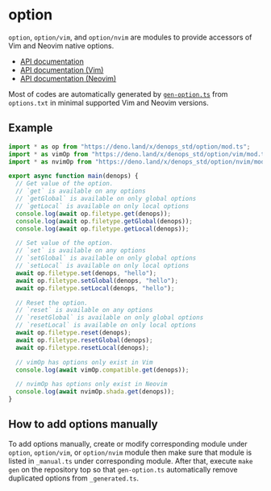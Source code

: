 # option

`option`, `option/vim`, and `option/nvim` are modules to provide accessors of
Vim and Neovim native options.

- [API documentation](https://doc.deno.land/https/deno.land/x/denops_std/option/mod.ts)
- [API documentation (Vim)](https://doc.deno.land/https/deno.land/x/denops_std/option/vim/mod.ts)
- [API documentation (Neovim)](https://doc.deno.land/https/deno.land/x/denops_std/option/nvim/mod.ts)

Most of codes are automatically generated by
[`gen-option.ts`](../../scripts/gen-option/gen-option.ts) from `options.txt` in
minimal supported Vim and Neovim versions.

## Example

```typescript
import * as op from "https://deno.land/x/denops_std/option/mod.ts";
import * as vimOp from "https://deno.land/x/denops_std/option/vim/mod.ts";
import * as nvimOp from "https://deno.land/x/denops_std/option/nvim/mod.ts";

export async function main(denops) {
  // Get value of the option.
  // `get` is available on any options
  // `getGlobal` is available on only global options
  // `getLocal` is available on only local options
  console.log(await op.filetype.get(denops));
  console.log(await op.filetype.getGlobal(denops));
  console.log(await op.filetype.getLocal(denops));

  // Set value of the option.
  // `set` is available on any options
  // `setGlobal` is available on only global options
  // `setLocal` is available on only local options
  await op.filetype.set(denops, "hello");
  await op.filetype.setGlobal(denops, "hello");
  await op.filetype.setLocal(denops, "hello");

  // Reset the option.
  // `reset` is available on any options
  // `resetGlobal` is available on only global options
  // `resetLocal` is available on only local options
  await op.filetype.reset(denops);
  await op.filetype.resetGlobal(denops);
  await op.filetype.resetLocal(denops);

  // vimOp has options only exist in Vim
  console.log(await vimOp.compatible.get(denops));

  // nvimOp has options only exist in Neovim
  console.log(await nvimOp.shada.get(denops));
}
```

## How to add options manually

To add options manually, create or modify corresponding module under `option`,
`option/vim`, or `option/nvim` module then make sure that module is listed in
`_manual.ts` under corresponding module. After that, execute `make gen` on the
repository top so that `gen-option.ts` automatically remove duplicated options
from `_generated.ts`.
